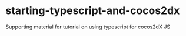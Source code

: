 # starting-typescript-and-cocos2dx
Supporting material for tutorial on using typescript for cocos2dX JS
